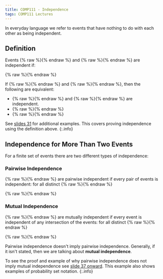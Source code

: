 ```yaml
---
title: COMP111 - Independence
tags: COMP111 Lectures
---
```

In everyday language we refer to events that have nothing to do with each other as being independent.

## Definition
Events {% raw %}<![CDATA[\(A\)]]>{% endraw %} and {% raw %}<![CDATA[\(B\)]]>{% endraw %} are independent if:

{% raw %}<![CDATA[\[P(A\cap B)=P(A)\times P(B)\]]]>{% endraw %}

If {% raw %}<![CDATA[\(P(A)\neq 0\)]]>{% endraw %} and {% raw %}<![CDATA[\(P(B)\neq 0\)]]>{% endraw %}, then the following are equivalent:

* {% raw %}<![CDATA[\(A\)]]>{% endraw %} and {% raw %}<![CDATA[\(B\)]]>{% endraw %} are independent.
* {% raw %}<![CDATA[\(P(B)=P(B\vert A)\)]]>{% endraw %}
* {% raw %}<![CDATA[\(P(A)=P(A\vert B)\)]]>{% endraw %}

See [slides 31]({{site.baseurl}}/assets/COMP111/Lectures/2020-11-19.pdf) for additional examples. This covers proving independence using the definition above.
{:.info}

## Independence for More Than Two Events
For a finite set of events there are two different types of independence:

### Pairwise Independence
{% raw %}<![CDATA[\(A_1,\ldots,A_n\)]]>{% endraw %} are pairwise independent if every pair of events is independent: for all distinct {% raw %}<![CDATA[\(k,m\)]]>{% endraw %}

{% raw %}<![CDATA[\[P(A_m\cap A_k)=P(A_m)P(A_k)\]]]>{% endraw %}

### Mutual Independence
{% raw %}<![CDATA[\(A_1,\ldots,A_n\)]]>{% endraw %} are mutually independent if every event is independent of any intersection of the events: for all distinct {% raw %}<![CDATA[\(k,m\)]]>{% endraw %}
 
{% raw %}<![CDATA[\[P(A_{k1})\times\ldots\times P(A_{k_m})=P(A_{k_1}\cap\ldots\cap A_{k_m})\]]]>{% endraw %}

Pairwise independence doesn't imply pairwise independence. Generally, if it isn't stated, then we are talking about **mutual independence**.

To see the proof and example of why pairwise independence does not imply mutual independence see [slide 37 onward]({{site.baseurl}}/assets/COMP111/Lectures/2020-11-19.pdf). This example also shows examples of probability set notation.
{:.info}
